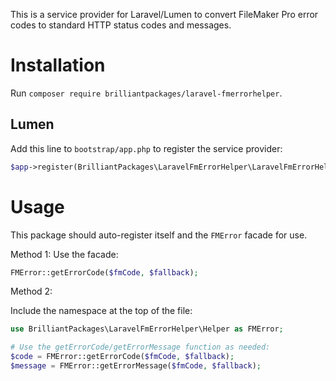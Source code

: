 This is a service provider for Laravel/Lumen to convert FileMaker Pro error codes to standard HTTP status codes and messages.

# Installation

Run `composer require brilliantpackages/laravel-fmerrorhelper`.

## Lumen

Add this line to `bootstrap/app.php` to register the service provider:

```php
$app->register(BrilliantPackages\LaravelFmErrorHelper\LaravelFmErrorHelperServiceProvider::class);
```

# Usage

This package should auto-register itself and the `FMError` facade for use.

Method 1: Use the facade:

```php
FMError::getErrorCode($fmCode, $fallback);
```

Method 2:

Include the namespace at the top of the file:

```php
use BrilliantPackages\LaravelFmErrorHelper\Helper as FMError;

# Use the getErrorCode/getErrorMessage function as needed:
$code = FMError::getErrorCode($fmCode, $fallback);
$message = FMError::getErrorMessage($fmCode, $fallback);
```

